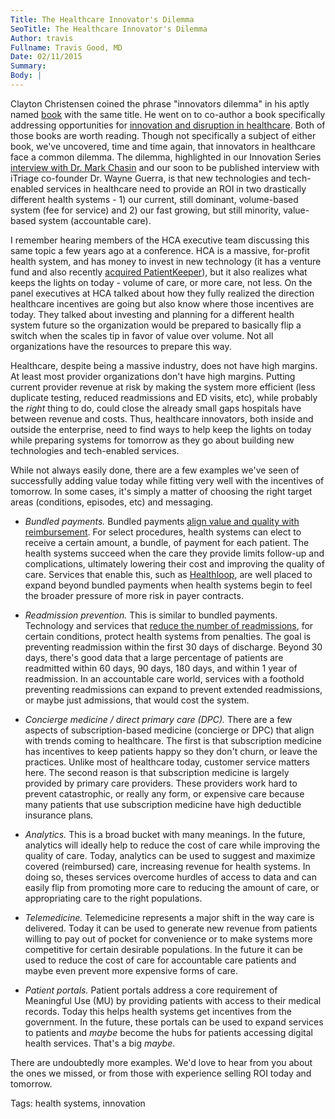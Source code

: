 ```yaml
---
Title: The Healthcare Innovator's Dilemma
SeoTitle: The Healthcare Innovator's Dilemma
Author: travis
Fullname: Travis Good, MD
Date: 02/11/2015
Summary: 
Body: |
---
```

Clayton Christensen coined the phrase "innovators dilemma" in his aptly named [book](http://en.wikipedia.org/wiki/The_Innovator%27s_Dilemma) with the same title. He went on to co-author a book specifically addressing opportunities for [innovation and disruption in healthcare](http://www.claytonchristensen.com/books/the-innovators-prescription/). Both of those books are worth reading. Though not specifically a subject of either book, we've uncovered, time and time again, that innovators in healthcare face a common dilemma. The dilemma, highlighted in our Innovation Series [interview with Dr. Mark Chasin](https://catalyze.io/innovation/marc-chasin-md) and our soon to be published interview with iTriage co-founder Dr. Wayne Guerra, is that new technologies and tech-enabled services in healthcare need to provide an ROI in two drastically different health systems - 1) our current, still dominant, volume-based system (fee for service) and 2) our fast growing, but still minority, value-based system (accountable care).

I remember hearing members of the HCA executive team discussing this same topic a few years ago at a conference. HCA is a massive, for-profit health system, and has money to invest in new technology (it has a venture fund and also recently [acquired PatientKeeper](http://www.patientkeeper.com/news_events/press_release.html?id=22834)), but it also realizes what keeps the lights on today - volume of care, or more care, not less. On the panel executives at HCA talked about how they fully realized the direction healthcare incentives are going but also know where those incentives are today. They talked about investing and planning for a different health system future so the organization would be prepared to basically flip a switch when the scales tip in favor of value over volume. Not all organizations have the resources to prepare this way.

Healthcare, despite being a massive industry, does not have high margins. At least most provider organizations don't have high margins. Putting current provider revenue at risk by making the system more efficient (less duplicate testing, reduced readmissions and ED visits, etc), while probably the *right* thing to do, could close the already small gaps hospitals have between revenue and costs. Thus, healthcare innovators, both inside and outside the enterprise, need to find ways to help keep the lights on today while preparing systems for tomorrow as they go about building new technologies and tech-enabled services.

While not always easily done, there are a few examples we've seen of successfully adding value today while fitting very well with the incentives of tomorrow. In some cases, it's simply a matter of choosing the right target areas (conditions, episodes, etc) and messaging.

* *Bundled payments.* Bundled payments [align value and quality with reimbursement](http://innovation.cms.gov/initiatives/bundled-payments/). For select procedures, health systems can elect to receive a certain amount, a bundle, of payment for each patient. The health systems succeed when the care they provide limits follow-up and complications, ultimately lowering their cost and improving the quality of care. Services that enable this, such as [Healthloop](http://healthloop.com/), are well placed to expand beyond bundled payments when health systems begin to feel the broader pressure of more risk in payer contracts. 

* *Readmission prevention.* This is similar to bundled payments. Technology and services that [reduce the number of readmissions](http://www.cms.gov/Medicare/Medicare-Fee-for-Service-Payment/AcuteInpatientPPS/Readmissions-Reduction-Program.html), for certain conditions, protect health systems from penalties. The goal is preventing readmission within the first 30 days of discharge. Beyond 30 days, there's good data that a large percentage of patients are readmitted within 60 days, 90 days, 180 days, and within 1 year of readmission. In an accountable care world, services with a foothold preventing readmissions can expand to prevent extended readmissions, or maybe just admissions, that would cost the system.

* *Concierge medicine / direct primary care (DPC).* There are a few aspects of subscription-based medicine (concierge or DPC) that align with trends coming to healthcare. The first is that subscription medicine has incentives to keep patients happy so they don't churn, or leave the practices. Unlike most of healthcare today, customer service matters here. The second reason is that subscription medicine is largely provided by primary care providers. These providers work hard to prevent catastrophic, or really any form, or expensive care because many patients that use subscription medicine have high deductible insurance plans.

* *Analytics.* This is a broad bucket with many meanings. In the future, analytics will ideally help to reduce the cost of care while improving the quality of care. Today, analytics can be used to suggest and maximize covered (reimbursed) care, increasing revenue for health systems. In doing so, theses services overcome hurdles of access to data and can easily flip from promoting more care to reducing the amount of care, or appropriating care to the right populations.

* *Telemedicine.* Telemedicine represents a major shift in the way care is delivered. Today it can be used to generate new revenue from patients willing to pay out of pocket for convenience or to make systems more competitive for certain desirable populations. In the future it can be used to reduce the cost of care for accountable care patients and maybe even prevent more expensive forms of care.

* *Patient portals.* Patient portals address a core requirement of Meaningful Use (MU) by providing patients with access to their medical records. Today this helps health systems get incentives from the government. In the future, these portals can be used to expand services to patients and *maybe* become the hubs for patients accessing digital health services. That's a big *maybe*.

There are undoubtedly more examples. We'd love to hear from you about the ones we missed, or from those with experience selling ROI today and tomorrow.

Tags: health systems, innovation
